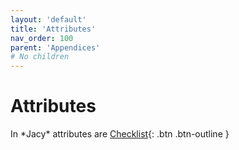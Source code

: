 ```yaml
---
layout: 'default'
title: 'Attributes'
nav_order: 100
parent: 'Appendices'
# No children
---
```


# Attributes

In \*Jacy\* attributes are
[Checklist](appendices/checklist.md){: .btn .btn-outline }